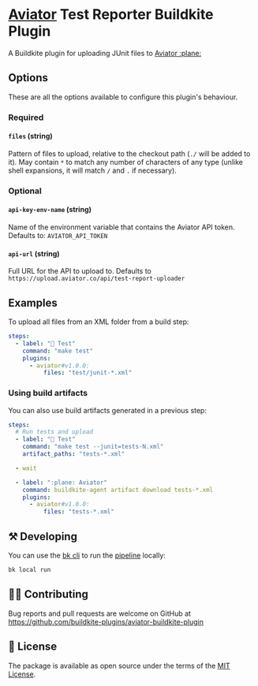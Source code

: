 # [Aviator](https://aviator.co) Test Reporter Buildkite Plugin

A Buildkite plugin for uploading JUnit files to [Aviator :plane:](https://aviator.co)

## Options

These are all the options available to configure this plugin's behaviour.

### Required

#### `files` (string)

Pattern of files to upload, relative to the checkout path (`./` will be added to it). May contain `*` to match any number of characters of any type (unlike shell expansions, it will match `/` and `.` if necessary).

### Optional

#### `api-key-env-name` (string)

Name of the environment variable that contains the Aviator API token. Defaults to: `AVIATOR_API_TOKEN`

#### `api-url` (string)

Full URL for the API to upload to. Defaults to `https://upload.aviator.co/api/test-report-uploader`

## Examples

To upload all files from an XML folder from a build step:

```yaml
steps:
  - label: "🔨 Test"
    command: "make test"
    plugins:
      - aviator#v1.0.0:
          files: "test/junit-*.xml"
```

### Using build artifacts

You can also use build artifacts generated in a previous step:

```yaml
steps:
  # Run tests and upload 
  - label: "🔨 Test"
    command: "make test --junit=tests-N.xml"
    artifact_paths: "tests-*.xml"

  - wait

  - label: ":plane: Aviator"
    command: buildkite-agent artifact download tests-*.xml
    plugins:
      - aviator#v1.0.0:
          files: "tests-*.xml"
```

## ⚒ Developing

You can use the [bk cli](https://github.com/buildkite/cli) to run the [pipeline](.buildkite/pipeline.yml) locally:

```bash
bk local run
```

## 👩‍💻 Contributing

Bug reports and pull requests are welcome on GitHub at https://github.com/buildkite-plugins/aviator-buildkite-plugin

## 📜 License

The package is available as open source under the terms of the [MIT License](https://opensource.org/licenses/MIT).
